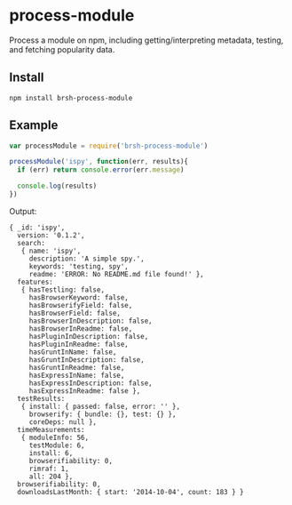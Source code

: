 process-module
==============

Process a module on npm, including getting/interpreting metadata, testing, and fetching popularity data.

## Install

`npm install brsh-process-module`

## Example

```js
var processModule = require('brsh-process-module')

processModule('ispy', function(err, results){
  if (err) return console.error(err.message)

  console.log(results)
})
```

Output:

```
{ _id: 'ispy',
  version: '0.1.2',
  search: 
   { name: 'ispy',
     description: 'A simple spy.',
     keywords: 'testing, spy',
     readme: 'ERROR: No README.md file found!' },
  features: 
   { hasTestling: false,
     hasBrowserKeyword: false,
     hasBrowserifyField: false,
     hasBrowserField: false,
     hasBrowserInDescription: false,
     hasBrowserInReadme: false,
     hasPluginInDescription: false,
     hasPluginInReadme: false,
     hasGruntInName: false,
     hasGruntInDescription: false,
     hasGruntInReadme: false,
     hasExpressInName: false,
     hasExpressInDescription: false,
     hasExpressInReadme: false },
  testResults: 
   { install: { passed: false, error: '' },
     browserify: { bundle: {}, test: {} },
     coreDeps: null },
  timeMeasurements: 
   { moduleInfo: 56,
     testModule: 6,
     install: 6,
     browserifiability: 0,
     rimraf: 1,
     all: 204 },
  browserifiability: 0,
  downloadsLastMonth: { start: '2014-10-04', count: 183 } }
```
